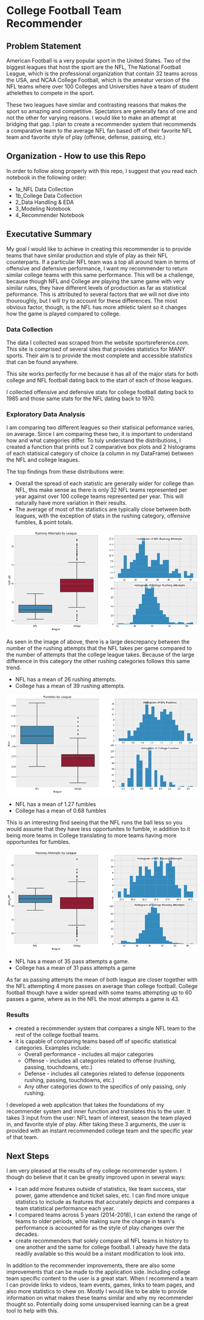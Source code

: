 # College Football Team Recommender

## Problem Statement

American Football is a very popular sport in the United States. Two of the biggest leagues that host the sport are the NFL, The National Football League, which is the professional organization that contain 32 teams across the USA, and NCAA College Football, which is the ameatur version of the NFL teams where over 100 Colleges and Universities have a team of student athelethes to compete in the sport. 

These two leagues have similar and contrasting reasons that makes the sport so amazing and competitive. Spectators are generally fans of one and not the other for varying reasons. I would like to make an attempt at bridging that gap. I plan to create a recommender system that recommends a comparative team to the average NFL fan based off of their favorite NFL team and favorite style of play (offense, defense, passing, etc.)


## Organization - How to use this Repo

In order to follow along properly with this repo, I suggest that you read each notebook in the following order:

* 1a_NFL Data Collection
* 1b_College Data Collection
* 2_Data Handling & EDA
* 3_Modeling Notebook
* 4_Recommender Notebook


## Executative Summary

My goal I would like to achieve in creating this recommender is to provide teams that have similar production and style of play as their NFL counterparts. If a particular NFL team was a top all around team in terms of offensive and defensive performance, I want my recommender to return similar college teams with this same performance. This will be a challenge, because though NFL and College are playing the same game with very similar rules, they have different levels of production as far as statistical peformance. This is attributed to several factors that we will not dive into thouroughly, but I will try to account for these differences. The most obvious factor, though, is the NFL has more athletic talent so it changes how the game is played compared to college.

### Data Collection

The data I collected was scraped from the website sportsreference.com. This site is comprised of several sites that provides statistics for MANY sports. Their aim is to provide the most complete and accessible statistics that can be found anywhere.

This site works perfectly for me because it has all of the major stats for both college and NFL football dating back to the start of each of those leagues.

I collected offensive and defensive stats for college football dating back to 1985 and those same stats for the NFL dating back to 1970.  

### Exploratory Data Analysis

I am comparing two different leagues so their statisical peformance varies, on average. Since I am comparing these two, it is important to understand how and what categories differ. To tuly understand the distributions, I created a function that prints out 2 comparative box plots and 2 histograms of each statisical category of choice (a column in my DataFrame) between the NFL and college leagues.

The top findings from these distributions were: 
* Overall the spread of each statistic are generally wider for college than NFL, this make sense as there is only 32 NFL teams represented per year against over 100 college teams represented per year. This will naturally have more variation in their results.
* The average of most of the statistics are typically close between both leagues, with the exception of stats in the rushing category, offensive fumbles, & point totals.

<img src="./assets/rush%20att.png">

As seen in the image of above, there is a large descrepancy between the number of the rushing attempts that the NFL takes per game compared to the number of attempts that the college league takes. Because of the large difference in this category the other rushing categories follows this same trend.
* NFL has a mean of 26 rushing attempts.
* College has a mean of 39 rushing attempts.

<img src="./assets/fumbles.png">

* NFL has a mean of 1.27 fumbles
* College has a mean of 0.68 fumbles

This is an interesting find seeing that the NFL runs the ball less so you would assume that they have less opportunites to fumble, in addition to it being more teams in College translating to more teams having more opportunites for fumbles.

<img src="./assets/pass%20att.png">

* NFL has a mean of 35 pass attempts a game.
* College has a mean of 31 pass attempts a game

As far as passing attempts the mean of both league are closer together with the NFL attempting 4 more passes on average than college football. College football though have a wider spread with some teams attempting up to 60 passes a game, where as in the NFL the most attempts a game is 43.

### Results

* created a recommender system that compares a single NFL team to the rest of the college football teams.
* it is capable of comparing teams based off of specific statistical categories. Examples include:
    * Overall performance - includes all major categories
    * Offense - includes all categories related to offense (rushing, passing, touchdowns, etc.)
    * Defense - includes all categories related to defense (opponents rushing, passing, touchdowns, etc.)
    * Any other categories down to the specifics of only passing, only rushing.

I developed a web application that takes the foundations of my recommender system and inner function and translates this to the user. It takes 3 input from the user: NFL team of interest, season the team played in, and favorite style of play. After taking these 3 arguments, the user is provided with an instant recommended college team and the specific year of that team. 

## Next Steps

I am very pleased at the results of my college recommender system. I though do believe that it can be greatly improved upon in several ways: 
* I can add more features outside of statistics, like team success, star power, game attendence and ticket sales, etc. I can find more unique statistics to include as features that accurately depicts and compares a team statistical performance each year.
* I compared teams across 5 years (2014-2018), I can extend the range of teams to older periods, while making sure the change in team's performance is accounted for as the style of play changes over the decades.
* create recommenders that solely compare all NFL teams in history to one another and the same for college football. I already have the data readily available so this would be a instant modification to look into.

In addition to the recommender improvements, there are also some improvements that can be made to the application side. Including college team specific content to the user is a great start. When I recommend a team I can provide links to videos, team events, games, links to team pages, and also more statistics to chew on. 
Mostly I would like to be able to provide information on what makes these teams similar and why my recommender thought so. Potentially doing some unsupervised learning can be a great tool to help with this. 
